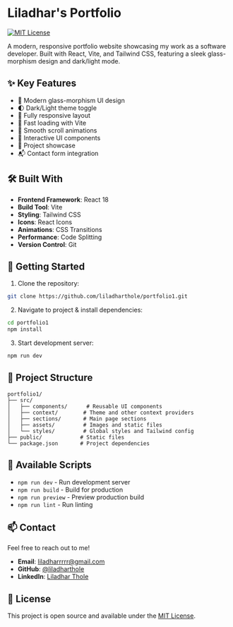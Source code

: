 # Liladhar's Portfolio

[![MIT License](https://img.shields.io/badge/License-MIT-green.svg)](https://choosealicense.com/licenses/mit/)

A modern, responsive portfolio website showcasing my work as a software developer. Built with React, Vite, and Tailwind CSS, featuring a sleek glass-morphism design and dark/light mode.

## ✨ Key Features

- 🎨 Modern glass-morphism UI design
- 🌓 Dark/Light theme toggle
- 📱 Fully responsive layout
- 🚀 Fast loading with Vite
- 💨 Smooth scroll animations
- 🎯 Interactive UI components
- 📂 Project showcase
- 📬 Contact form integration

## 🛠️ Built With

- **Frontend Framework**: React 18
- **Build Tool**: Vite
- **Styling**: Tailwind CSS
- **Icons**: React Icons
- **Animations**: CSS Transitions
- **Performance**: Code Splitting
- **Version Control**: Git

## 🚀 Getting Started

1. Clone the repository:

```bash
git clone https://github.com/liladharthole/portfolio1.git
```

2. Navigate to project & install dependencies:

```bash
cd portfolio1
npm install
```

3. Start development server:

```bash
npm run dev
```

## 📱 Project Structure

```
portfolio1/
├── src/
│   ├── components/      # Reusable UI components
│   ├── context/        # Theme and other context providers
│   ├── sections/       # Main page sections
│   ├── assets/         # Images and static files
│   └── styles/         # Global styles and Tailwind config
├── public/            # Static files
└── package.json       # Project dependencies
```

## 🔧 Available Scripts

- `npm run dev` - Run development server
- `npm run build` - Build for production
- `npm run preview` - Preview production build
- `npm run lint` - Run linting

## 📫 Contact

Feel free to reach out to me!

- **Email**: liladharrrrr@gmail.com
- **GitHub**: [@liladharthole](https://github.com/liladharthole)
- **LinkedIn**: [Liladhar Thole](https://linkedin.com/in/liladhar-thole)

## 📄 License

This project is open source and available under the [MIT License](LICENSE).
